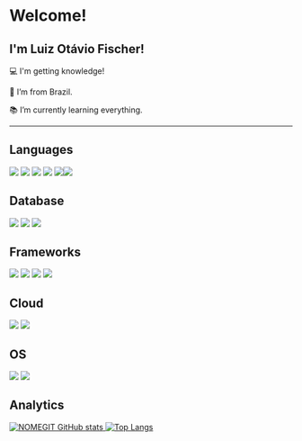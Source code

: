# Welcome!

 

## I'm Luiz Otávio Fischer!
 

:computer: I'm getting knowledge! 

:house_with_garden: I’m from Brazil.

:books: I’m currently learning everything.


----------------------------------------------------------------------------------

## Languages

![](https://img.shields.io/badge/HTML5-E34F26?style=for-the-badge&logo=html5&logoColor=white) ![](https://img.shields.io/badge/CSS3-1572B6?style=for-the-badge&logo=css3&logoColor=white) ![](https://img.shields.io/badge/JavaScript-F7DF1E?style=for-the-badge&logo=javascript&logoColor=black) ![](https://img.shields.io/badge/C%23-239120?style=for-the-badge&logo=c-sharp&logoColor=white) ![](https://img.shields.io/badge/PHP-777BB4?style=for-the-badge&logo=php&logoColor=white)![](https://img.shields.io/badge/TypeScript-007ACC?style=for-the-badge&logo=typescript&logoColor=white)

## Database 
![](https://img.shields.io/badge/MySQL-00000F?style=for-the-badge&logo=mysql&logoColor=white) ![](https://img.shields.io/badge/PostgreSQL-316192?style=for-the-badge&logo=postgresql&logoColor=white) ![](https://img.shields.io/badge/MariaDB-003545?style=for-the-badge&logo=mariadb&logoColor=white)

## Frameworks
![](https://img.shields.io/badge/NuGet-004880?style=for-the-badge&logo=nuget&logoColor=white) ![](https://img.shields.io/badge/.NET-512BD4?style=for-the-badge&logo=dotnet&logoColor=white) ![](https://img.shields.io/badge/Bootstrap-563D7C?style=for-the-badge&logo=bootstrap&logoColor=white) ![](https://img.shields.io/badge/Xampp-F37623?style=for-the-badge&logo=xampp&logoColor=white)

## Cloud
![](https://img.shields.io/badge/AmazonAWS-{232F3E}?style=for-the-badge&logo=amazonaws&logoColor=white) ![](https://img.shields.io/badge/Oracle-F80000?style=for-the-badge&logo=oracle&logoColor=black)

## OS 
![](https://img.shields.io/badge/Windows-0078D6?style=for-the-badge&logo=windows&logoColor=white) ![](https://img.shields.io/badge/Linux-FCC624?style=for-the-badge&logo=linux&logoColor=black)

## Analytics

[![NOMEGIT GitHub stats](https://github-readme-stats.vercel.app/api?username=luiz-fischer&show_icons=true&theme=midnight-purple)
](https://github.com/luiz-fischer/) [![Top Langs](https://github-readme-stats.vercel.app/api/top-langs/?username=luiz-fischer&layout=compact&theme=dark&)](https://github.com/luiz-fischer/)

